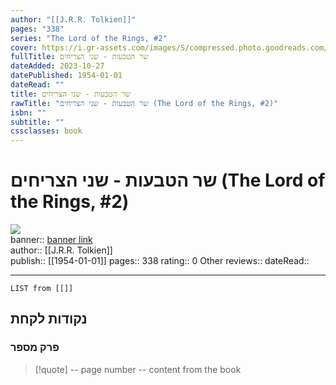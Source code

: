 ```yaml
---
author: "[[J.R.R. Tolkien]]"
pages: "338"
series: "The Lord of the Rings, #2"
cover: https://i.gr-assets.com/images/S/compressed.photo.goodreads.com/books/1348911297l/16052829.jpg
fullTitle: שר הטבעות - שני הצריחים
dateAdded: 2023-10-27
datePublished: 1954-01-01
dateRead: ""
title: שר הטבעות - שני הצריחים
rawTitle: "שר הטבעות - שני הצריחים (The Lord of the Rings, #2)"
isbn: ""
subtitle: ""
cssclasses: book
---
```

# שר הטבעות - שני הצריחים (The Lord of the Rings, #2)

![](https:&#x2F;&#x2F;i.gr-assets.com&#x2F;images&#x2F;S&#x2F;compressed.photo.goodreads.com&#x2F;books&#x2F;1348911297l&#x2F;16052829.jpg)  
banner:: [banner link](https:&#x2F;&#x2F;i.gr-assets.com&#x2F;images&#x2F;S&#x2F;compressed.photo.goodreads.com&#x2F;books&#x2F;1348911297l&#x2F;16052829.jpg)  
author:: [[J.R.R. Tolkien]]  
publish:: [[1954-01-01]]
pages:: 338
rating:: 0 
Other reviews:: 
dateRead:: 

<hr  style="clear:both"/>



```dataview
LIST from [[]]
```

## נקודות לקחת 

### פרק מספר
> [!quote] -- page number -- 
>  content from the book




```